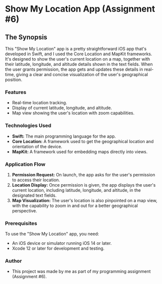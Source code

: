 # Show My Location App (Assignment #6)

## The Synopsis

This "Show My Location" app is a pretty straightforward iOS app that's developed in Swift, and I used the Core Location and MapKit frameworks. It's designed to show the user's current location on a map, together with their latitude, longitude, and altitude details shown in the text fields. When the user grants permission, the app gets and updates these details in real-time, giving a clear and concise visualization of the user's geographical position.

### Features
- Real-time location tracking.
- Display of current latitude, longitude, and altitude.
- Map view showing the user's location with zoom capabilities.

### Technologies Used
- **Swift:** The main programming language for the app.
- **Core Location:** A framework used to get the geographical location and orientation of the device.
- **MapKit:** A framework used for embedding maps directly into views.

### Application Flow
1. **Permission Request:** On launch, the app asks for the user's permission to access their location.
2. **Location Display:** Once permission is given, the app displays the user's current location, including latitude, longitude, and altitude, in the designated text fields.
3. **Map Visualization:** The user's location is also pinpointed on a map view, with the capability to zoom in and out for a better geographical perspective.

### Prerequisites
To use the "Show My Location" app, you need:
- An iOS device or simulator running iOS 14 or later.
- Xcode 12 or later for development and testing.

### Author
- This project was made by me as part of my programming assignment (Assignment #6).

